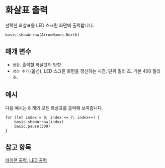 # 화살표 출력

선택한 화살표를 LED 스크린 화면에 출력합니다.

```sig
basic.showArrow(ArrowNames.North)
```

## 매개 변수

* `방향`. 출력할 화살표의 방향
* `갱신 주기` (옵션), LED 스크린 화면을 갱신하는 시간. 단위 밀리 초. 기본 400 밀리 초.

## 예시

다음 예시는 8 개의 모든 화살표를 출력해 보여줍니다.

```blocks
for (let index = 0; index <= 7; index++) {
    basic.showArrow(index)
    basic.pause(300)
}
```

## 참고 항목

[아이콘 출력](/reference/basic/show-icon), [LED 출력](/reference/basic/show-leds)